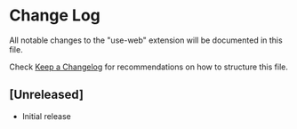 # Change Log

All notable changes to the "use-web" extension will be documented in this file.

Check [Keep a Changelog](http://keepachangelog.com/) for recommendations on how to structure this file.

## [Unreleased]

- Initial release